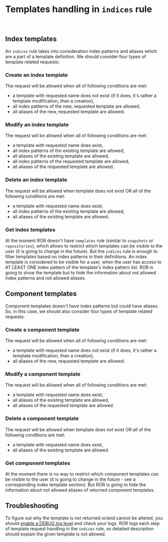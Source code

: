 # Templates handling in `indices` rule
<br>

## Index templates

An `indices` rule takes into consideration index patterns and aliases which are a part of a template definition. We should consider four types of template related requests:

### Create an index template

The request will be allowed when all of following conditions are met:
* a template with requested name does not exist (if it does, it's rather a template modification, than a creation),
* all index patterns of the new, requested template are allowed,
* all aliases of the new, requested template are allowed.

### Modify an index template

The request will be allowed when all of following conditions are met:
* a template with requested name does exist,
* all index patterns of the existing template are allowed,
* all aliases of the existing template are allowed,
* all index patterns of the requested template are allowed,
* all aliases of the requested template are allowed.

### Delete an index template

The request will be allowed when template does not exist OR all of the following conditions are met:
* a template with requested name does exist,
* all index patterns of the existing template are allowed,
* all aliases of the existing template are allowed.

### Get index templates

At the moment ROR doesn't have `templates` rule (similar to
`snapshots` or `repositories`), which allows to restrict which
templates can be visible to the user (it is going to change in the
future). But the `indices` rule is enough to filter templates based
on index patterns in their definitions. An index template is
considered to be visible for a user, when the user has access to 
AT LEAST ONE index pattern of the template's index pattern list. 
ROR is going to show the template but to hide the information about not allowed index patterns and not allowed aliases.

## Component templates

Component templates doesn't have index patterns but could have aliases. So, in this case, we should also consider four  types of template related requests:

### Create a component template

The request will be allowed when all of following conditions are met:
* a template with requested name does not exist (if it does, it's rather a template modification, than a creation),
* all aliases of the new, requested template are allowed.

### Modify a component template

The request will be allowed when all of following conditions are met:
* a template with requested name does exist,
* all aliases of the existing template are allowed,
* all aliases of the requested template are allowed.
  
### Delete a component template

The request will be allowed when template does not exist OR all of the following conditions are met:
* a template with requested name does exist,
* all aliases of the existing template are allowed.
  
### Get component templates

At the moment there is no way to restrict which component templates can be visible to the user (it is going to change in the
future - see a corresponding index template section). But ROR is 
going to hide the information about not allowed aliases of returned
component templates.

## Troubleshooting 

To figure out why the template is not returned or/and cannot be altered, you should [enable a DEBUG log level](../elasticsearch.md#Troubleshooting) and check your logs. ROR logs each step of template request handling in the `indices` rule, so detailed description should explain the given template is not allowed.